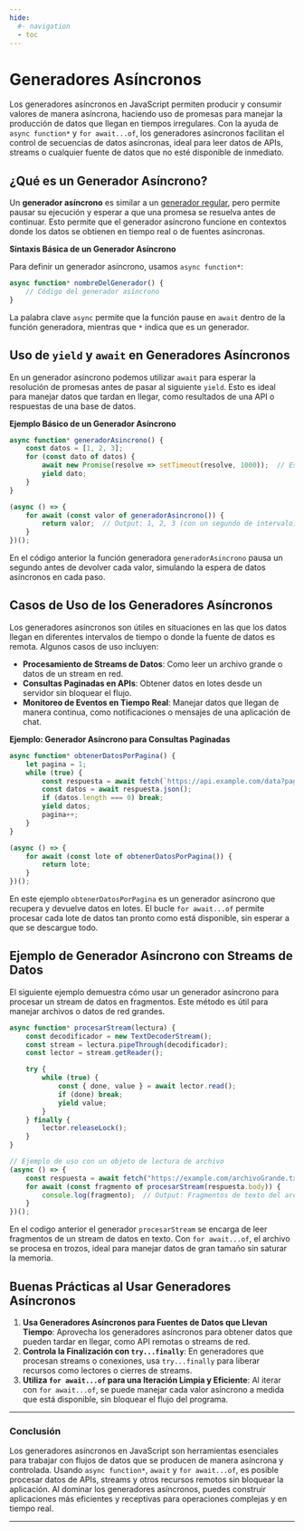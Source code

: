 ```yaml
---
hide:
  #- navigation
  - toc
---
```


<link rel="stylesheet" href="../../assets/stylesheets/javascript.css">

# **Generadores Asíncronos**

Los generadores asíncronos en JavaScript permiten producir y consumir valores de manera asíncrona, haciendo uso de promesas para manejar la producción de datos que llegan en tiempos irregulares. Con la ayuda de `async function*` y `for await...of`, los generadores asíncronos facilitan el control de secuencias de datos asíncronas, ideal para leer datos de APIs, streams o cualquier fuente de datos que no esté disponible de inmediato.

## **¿Qué es un Generador Asíncrono?**

Un **generador asíncrono** es similar a un [generador regular](../generadores/), pero permite pausar su ejecución y esperar a que una promesa se resuelva antes de continuar. Esto permite que el generador asíncrono funcione en contextos donde los datos se obtienen en tiempo real o de fuentes asíncronas.

**Sintaxis Básica de un Generador Asíncrono**

Para definir un generador asíncrono, usamos `async function*`:

```js linenums="1" title="javascript"
async function* nombreDelGenerador() {
    // Código del generador asíncrono
}
```

La palabra clave `async` permite que la función pause en `await` dentro de la función generadora, mientras que `*` indica que es un generador.

## **Uso de `yield` y `await` en Generadores Asíncronos**

En un generador asíncrono podemos utilizar `await` para esperar la resolución de promesas antes de pasar al siguiente `yield`. Esto es ideal para manejar datos que tardan en llegar, como resultados de una API o respuestas de una base de datos.

**Ejemplo Básico de un Generador Asíncrono**

```js linenums="1" title="javascript"
async function* generadorAsincrono() {
    const datos = [1, 2, 3];
    for (const dato of datos) {
        await new Promise(resolve => setTimeout(resolve, 1000));  // Espera de 1 segundo
        yield dato;
    }
}

(async () => {
    for await (const valor of generadorAsincrono()) {
        return valor;  // Output: 1, 2, 3 (con un segundo de intervalo)
    }
})();
```

En el código anterior la función generadora `generadorAsincrono` pausa un segundo antes de devolver cada valor, simulando la espera de datos asíncronos en cada paso.

## **Casos de Uso de los Generadores Asíncronos**

Los generadores asíncronos son útiles en situaciones en las que los datos llegan en diferentes intervalos de tiempo o donde la fuente de datos es remota. Algunos casos de uso incluyen:

  - **Procesamiento de Streams de Datos**: Como leer un archivo grande o datos de un stream en red.
  - **Consultas Paginadas en APIs**: Obtener datos en lotes desde un servidor sin bloquear el flujo.
  - **Monitoreo de Eventos en Tiempo Real**: Manejar datos que llegan de manera continua, como notificaciones o mensajes de una aplicación de chat.

**Ejemplo: Generador Asíncrono para Consultas Paginadas**

```js linenums="1" title="javascript"
async function* obtenerDatosPorPagina() {
    let pagina = 1;
    while (true) {
        const respuesta = await fetch(`https://api.example.com/data?page=${pagina}`);
        const datos = await respuesta.json();
        if (datos.length === 0) break;
        yield datos;
        pagina++;
    }
}

(async () => {
    for await (const lote of obtenerDatosPorPagina()) {
        return lote;
    }
})();
```

En este ejemplo `obtenerDatosPorPagina` es un generador asíncrono que recupera y devuelve datos en lotes. El bucle `for await...of` permite procesar cada lote de datos tan pronto como está disponible, sin esperar a que se descargue todo.

## **Ejemplo de Generador Asíncrono con Streams de Datos**

El siguiente ejemplo demuestra cómo usar un generador asíncrono para procesar un stream de datos en fragmentos. Este método es útil para manejar archivos o datos de red grandes.

```js linenums="1" title="javascript"
async function* procesarStream(lectura) {
    const decodificador = new TextDecoderStream();
    const stream = lectura.pipeThrough(decodificador);
    const lector = stream.getReader();

    try {
        while (true) {
            const { done, value } = await lector.read();
            if (done) break;
            yield value;
        }
    } finally {
        lector.releaseLock();
    }
}

// Ejemplo de uso con un objeto de lectura de archivo
(async () => {
    const respuesta = await fetch("https://example.com/archivoGrande.txt");
    for await (const fragmento of procesarStream(respuesta.body)) {
        console.log(fragmento);  // Output: Fragmentos de texto del archivo
    }
})();
```

En el codigo anterior el generador `procesarStream` se encarga de leer fragmentos de un stream de datos en texto. Con `for await...of`, el archivo se procesa en trozos, ideal para manejar datos de gran tamaño sin saturar la memoria.

## **Buenas Prácticas al Usar Generadores Asíncronos**

  1. **Usa Generadores Asíncronos para Fuentes de Datos que Llevan Tiempo**: Aprovecha los generadores asíncronos para obtener datos que pueden tardar en llegar, como API remotas o streams de red.
  2. **Controla la Finalización con `try...finally`**: En generadores que procesan streams o conexiones, usa `try...finally` para liberar recursos como lectores o cierres de streams.
  3. **Utiliza `for await...of` para una Iteración Limpia y Eficiente**: Al iterar con `for await...of`, se puede manejar cada valor asíncrono a medida que está disponible, sin bloquear el flujo del programa.

***

### **Conclusión**

Los generadores asíncronos en JavaScript son herramientas esenciales para trabajar con flujos de datos que se producen de manera asíncrona y controlada. Usando `async function*`, `await` y `for await...of`, es posible procesar datos de APIs, streams y otros recursos remotos sin bloquear la aplicación. Al dominar los generadores asíncronos, puedes construir aplicaciones más eficientes y receptivas para operaciones complejas y en tiempo real.

***

<br>
